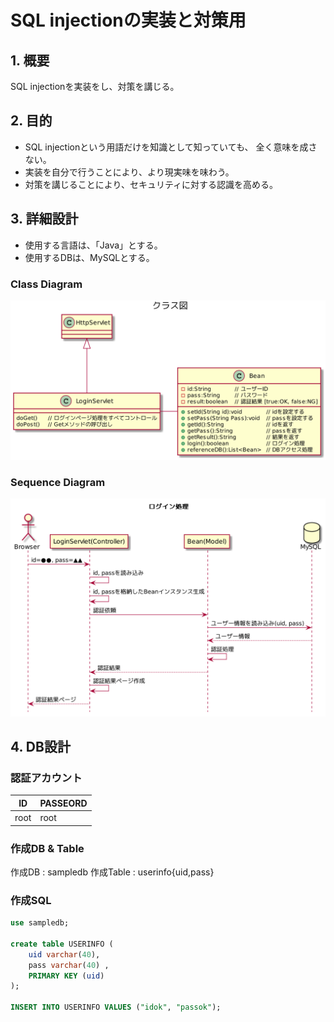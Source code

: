 # SQL injectionの実装と対策用

## 1. 概要
SQL injectionを実装をし、対策を講じる。

## 2. 目的
* SQL injectionという用語だけを知識として知っていても、
  全く意味を成さない。
* 実装を自分で行うことにより、より現実味を味わう。
* 対策を講じることにより、セキュリティに対する認識を高める。

## 3. 詳細設計
* 使用する言語は、「Java」とする。
* 使用するDBは、MySQLとする。

### Class Diagram
![](img/RPBHQXD158RlzodENIqQehrp4IanK4kB5dibrejjTXA7ZZjXPhPOn8kT0QsKGYk2s8gWI6YLja9Gh4O4N-KGcyVmp2GR3JeNox1y_t_-C-VCQfCeazyNaU56i1Zj2Rf3jAVz_MvKdOAcb8Ofk2RR6ugtxXduUGWp5ozTXjlv6gyiyBLy8u6fQgGRYM0m4qKDaMWDDP.png)

### Sequence Diagram
![](img/TL9DImCn4BtFhmXUseAbsfk28ktHUX1F7fDkR8FhPiccQe_TnOzBiOWeIBKzI551y1k5jO8_nUYs_WkpkzOl58OXl7dlpKoIAKTY8IjB9aWcJOgKTwRSS-KUAU_gTQFJQwn39e4ME9TKe3otguALoX8zdQ3ioEWOcgyiilGqMwnKCKfam2bYxP45A3E3HYh2Lm5mKNA1SeAlED.png)

## 4. DB設計
### 認証アカウント
|ID|PASSEORD|
|---|---|
|root|root|

### 作成DB & Table
作成DB    : sampledb
作成Table : userinfo{uid,pass}

### 作成SQL
```SQL
use sampledb;

create table USERINFO (
	uid varchar(40),
	pass varchar(40) ,
	PRIMARY KEY (uid)
);

INSERT INTO USERINFO VALUES ("idok", "passok");
```
